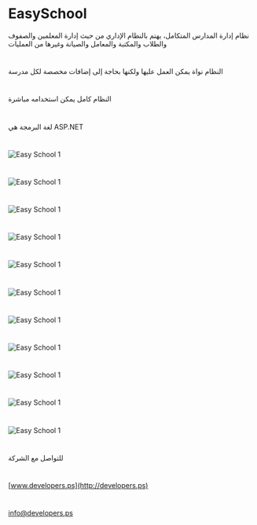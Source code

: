 # EasySchool
نظام إدارة المدارس المتكامل، يهتم بالنظام الإداري من حيث إدارة المعلمين والصفوف والطلاب والمكتبة والمعامل والصيانة وغيرها من العمليات
# 
النظام نواة يمكن العمل عليها ولكنها بحاجة إلى إضافات مخصصة لكل مدرسة
# 
النظام كامل يمكن استخدامه مباشرة
# 
لغة البرمجة هي ASP.NET
# 
![Easy School 1](https://developers.ps/Files/EasySchool/Easy0.png)
# 
![Easy School 1](https://developers.ps/Files/EasySchool/Easy1.png)
# 
![Easy School 1](https://developers.ps/Files/EasySchool/Easy2.png)
# 
![Easy School 1](https://developers.ps/Files/EasySchool/Easy3.png)
# 
![Easy School 1](https://developers.ps/Files/EasySchool/Easy4.png)
# 
![Easy School 1](https://developers.ps/Files/EasySchool/Easy5.png)
# 
![Easy School 1](https://developers.ps/Files/EasySchool/Easy6.png)
# 
![Easy School 1](https://developers.ps/Files/EasySchool/Easy7.png)
# 
![Easy School 1](https://developers.ps/Files/EasySchool/Easy8.png)
# 
![Easy School 1](https://developers.ps/Files/EasySchool/Easy9.png)
# 
![Easy School 1](https://developers.ps/Files/EasySchool/Easy10.png)
# 
للتواصل مع الشركة
# 
[www.developers.ps](http://developers.ps)
# 
[info@developers.ps](info@developers.ps)
